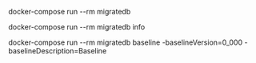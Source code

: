 docker-compose run --rm migratedb

docker-compose run --rm migratedb info

docker-compose run --rm migratedb baseline -baselineVersion=0_000 -baselineDescription=Baseline
